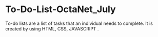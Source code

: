 # To-Do-List-OctaNet_July
To-do lists are a list of tasks that an individual needs to complete. It is created by using HTML, CSS, JAVASCRIPT .
